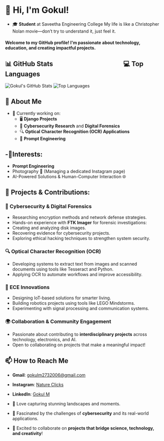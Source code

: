  # 👋 Hi, I'm Gokul!
- 🎓 **Student** at Saveetha Engineering College
 My life is like a Christopher Nolan movie—don’t try to understand it, just feel it.
 
#### Welcome to my GitHub profile! I'm passionate about technology, education, and creating impactful projects.

## 📊 GitHub Stats &nbsp;&nbsp;&nbsp;&nbsp;&nbsp;&nbsp;&nbsp;&nbsp;&nbsp;&nbsp;&nbsp;&nbsp;&nbsp;&nbsp;&nbsp;&nbsp;&nbsp;&nbsp;&nbsp;&nbsp;&nbsp;&nbsp;&nbsp;&nbsp;&nbsp;&nbsp;&nbsp;&nbsp;&nbsp;&nbsp;&nbsp;&nbsp;&nbsp;&nbsp;&nbsp;&nbsp;&nbsp;&nbsp;&nbsp;&nbsp;&nbsp;&nbsp;&nbsp;&nbsp; 💻 Top Languages
![Gokul's GitHub Stats](https://github-readme-stats.vercel.app/api?username=gokul-m&show_icons=true&count_private=true)  ![Top Languages](https://github-readme-stats.vercel.app/api/top-langs/?username=gokul-m&layout=compact)

## 🚀 About Me
  
- 🌟 Currently working on:
  - 🖥️ **Django Projects**  
  - 🔐 **Cybersecurity Research** and **Digital Forensics**  
  - 🔍 **Optical Character Recognition (OCR) Applications**  
  - 🤖 **Prompt Engineering**
    
## -🔧Interests: 
  - **Prompt Engineering**
  - Photography 📸 (Managing a dedicated Instagram page)
  - AI-Powered Solutions & Human-Computer Interaction 🌐  

## 🌟 Projects & Contributions:

### 🔐 **Cybersecurity & Digital Forensics**  
- Researching encryption methods and network defense strategies.  
- Hands-on experience with **FTK Imager** for forensic investigations:
 - Creating and analyzing disk images.
 - Recovering evidence for cybersecurity projects.
 - Exploring ethical hacking techniques to strengthen system security.  

### 🔍 **Optical Character Recognition (OCR)**  
- Developing systems to extract text from images and scanned documents using tools like Tesseract and Python.  
- Applying OCR to automate workflows and improve accessibility.

### 🤖 **ECE Innovations**  
- Designing IoT-based solutions for smarter living.  
- Building robotics projects using tools like LEGO Mindstorms.  
- Experimenting with signal processing and communication systems.  

### 🌍 **Collaboration & Community Engagement**  
- Passionate about contributing to **interdisciplinary projects** across technology, electronics, and AI.  
- Open to collaborating on projects that make a meaningful impact!  


## 📫 How to Reach Me

- **Gmail**: gokulm2732006@gmail.com  
- **Instagram**: [Nature Clicks](https://www.instagram.com/nature.clicks638/)
- **LinkedIn**: [Gokul M](https://www.linkedin.com/in/gokul-m-659542216/)

- 📸 Love capturing stunning landscapes and moments.  
- 🔐 Fascinated by the challenges of **cybersecurity** and its real-world applications.  
- 🎉 Excited to collaborate on **projects that bridge science, technology, and creativity**!


